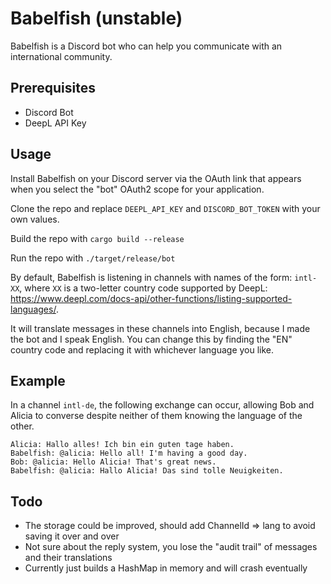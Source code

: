 # Babelfish (unstable)

Babelfish is a Discord bot who can help you communicate with an international community.

## Prerequisites

- Discord Bot
- DeepL API Key

## Usage

Install Babelfish on your Discord server via the OAuth link that appears when you select the "bot" OAuth2 scope for your application.

Clone the repo and replace `DEEPL_API_KEY` and `DISCORD_BOT_TOKEN` with your own values.

Build the repo with `cargo build --release`

Run the repo with `./target/release/bot`

By default, Babelfish is listening in channels with names of the form: `intl-XX`, where `XX` is a two-letter country code supported by DeepL: https://www.deepl.com/docs-api/other-functions/listing-supported-languages/.

It will translate messages in these channels into English, because I made the bot and I speak English. You can change this by finding the "EN" country code and replacing it with whichever language you like.

## Example

In a channel `intl-de`, the following exchange can occur, allowing Bob and Alicia to converse despite neither of them knowing the language of the other.

```
Alicia: Hallo alles! Ich bin ein guten tage haben.
Babelfish: @alicia: Hello all! I'm having a good day.
Bob: @alicia: Hello Alicia! That's great news.
Babelfish: @alicia: Hallo Alicia! Das sind tolle Neuigkeiten.
```

## Todo

- The storage could be improved, should add ChannelId => lang to avoid saving it over and over
- Not sure about the reply system, you lose the "audit trail" of messages and their translations
- Currently just builds a HashMap in memory and will crash eventually
